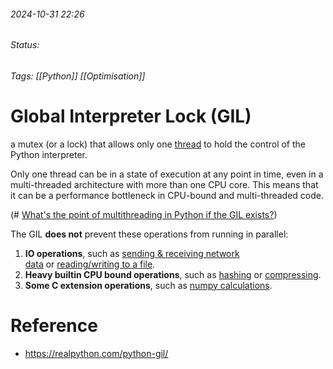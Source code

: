 
###### 2024-10-31 22:26
###### Status: 
###### Tags: [[Python]] [[Optimisation]]

# Global Interpreter Lock (GIL)

a mutex (or a lock) that allows only one [thread](https://realpython.com/intro-to-python-threading/) to hold the control of the Python interpreter.

Only one thread can be in a state of execution at any point in time, even in a multi-threaded architecture with more than one CPU core. This means that it can be a performance bottleneck in CPU-bound and multi-threaded code.




(# [What's the point of multithreading in Python if the GIL exists?](https://stackoverflow.com/questions/52507601/whats-the-point-of-multithreading-in-python-if-the-gil-exists))

The GIL **does not** prevent these operations from running in parallel:

1. **IO operations**, such as [sending & receiving network data](https://github.com/python/cpython/blob/cce836296016463032495c6ca739ab469ed13d3c/Modules/socketmodule.c#L926) or [reading/writing to a file](https://github.com/python/cpython/blob/5f55067e238c21de25f09ece9bb24ae8c42d02b4/Python/fileutils.c#L1731).
2. **Heavy builtin CPU bound operations**, such as [hashing](https://github.com/python/cpython/blob/f4c03484da59049eb62a9bf7777b963e2267d187/Modules/hashlib.h#L34) or [compressing](https://github.com/python/cpython/blob/65dd745f1a343dd80f5e612736f36200631f2840/Modules/zlibmodule.c#L376).
3. **Some C extension operations**, such as [numpy calculations](https://github.com/numpy/numpy/blob/d4b2d4f80060285ac085ea874aceaf9fa1bfb757/numpy/core/include/numpy/ndarraytypes.h#L1005).

# Reference
- https://realpython.com/python-gil/